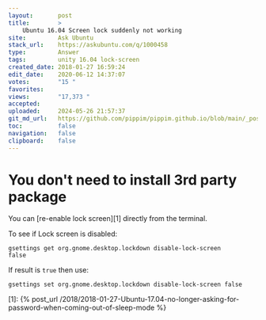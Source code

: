 ```yaml
---
layout:       post
title:        >
    Ubuntu 16.04 Screen lock suddenly not working
site:         Ask Ubuntu
stack_url:    https://askubuntu.com/q/1000458
type:         Answer
tags:         unity 16.04 lock-screen
created_date: 2018-01-27 16:59:24
edit_date:    2020-06-12 14:37:07
votes:        "15 "
favorites:    
views:        "17,373 "
accepted:     
uploaded:     2024-05-26 21:57:37
git_md_url:   https://github.com/pippim/pippim.github.io/blob/main/_posts/2018/2018-01-27-Ubuntu-16.04-Screen-lock-suddenly-not-working.md
toc:          false
navigation:   false
clipboard:    false
---
```


# You don't need to install 3rd party package

You can [re-enable lock screen][1] directly from the terminal.

To see if Lock screen is disabled:

``` 
gsettings get org.gnome.desktop.lockdown disable-lock-screen
false
```

If result is `true` then use:

``` 
gsettings set org.gnome.desktop.lockdown disable-lock-screen false
```


  [1]: {% post_url /2018/2018-01-27-Ubuntu-17.04-no-longer-asking-for-password-when-coming-out-of-sleep-mode %}
